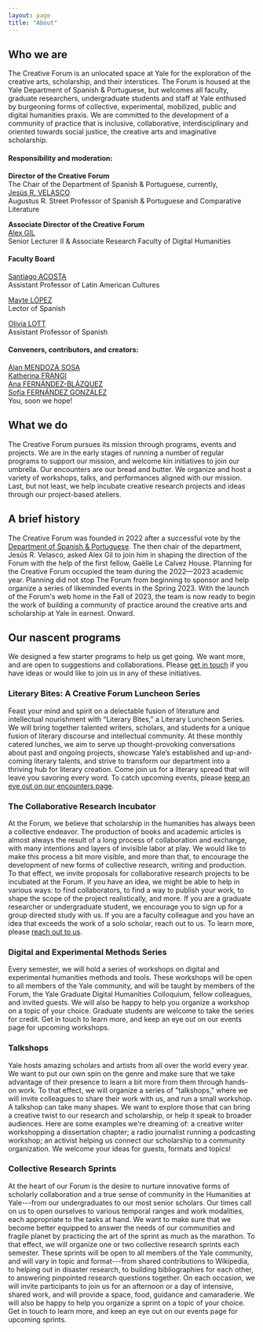 ```yaml
---
layout: page
title: "About"
---
```


## Who we are

The Creative Forum is an unlocated space at Yale for the exploration of the creative arts, scholarship, and their interstices. The Forum is housed at the Yale Department of Spanish & Portuguese, but welcomes all faculty, graduate researchers, undergraduate students and staff at Yale enthused by burgeoning forms of collective, experimental, mobilized, public and digital humanities praxis. We are committed to the development of a community of practice that is inclusive, collaborative, interdisciplinary and oriented towards social justice, the creative arts and imaginative scholarship.

#### Responsibility and moderation:

**Director of the Creative Forum**  
The Chair of the Department of Spanish & Portuguese, currently,  
[Jesús R. VELASCO](https://span-port.yale.edu/people/jesus-velasco)  
Augustus R. Street Professor of Spanish & Portuguese and Comparative Literature

**Associate Director of the Creative Forum**  
[Alex GIL](https://span-port.yale.edu/people/alex-gil)  
Senior Lecturer II & Associate Research Faculty of Digital Humanities

#### Faculty Board

[Santiago ACOSTA](https://span-port.yale.edu/people/santiago-acosta)  
Assistant Professor of Latin American Cultures

[Mayte LÓPEZ](https://span-port.yale.edu/people/mayte-lopez)  
Lector of Spanish

[Olivia LOTT](https://span-port.yale.edu/people/olivia-lott)  
Assistant Professor of Spanish

#### Conveners, contributors, and creators:

[Alan MENDOZA SOSA](https://span-port.yale.edu/people/alan-mendoza-sosa)  
[Katherina FRANGI](https://span-port.yale.edu/people/katherina-frangi)  
[Ana FERNÁNDEZ-BLÁZQUEZ](https://span-port.yale.edu/people/ana-fernandez-blazquez)  
[Sofía FERNÁNDEZ GONZÁLEZ](https://span-port.yale.edu/people/sofia-fernandez-gonzalez)  
You, soon we hope!

## What we do

The Creative Forum pursues its mission through programs, events and projects. We are in the early stages of running a number of regular programs to support our mission, and welcome kin initiatives to join our umbrella. Our encounters are our bread and butter. We organize and host a variety of workshops, talks, and performances aligned with our mission. Last, but not least, we help incubate creative research projects and ideas through our project-based ateliers.

## A brief history

The Creative Forum was founded in 2022 after a successful vote by the [Department of Spanish & Portuguese](https://span-port.yale.edu). The then chair of the department, Jesús R. Velasco, asked Alex Gil to join him in shaping the direction of the Forum with the help of the first fellow, Gaëlle Le Calvez House. Planning for the Creative Forum occupied the team during the 2022—2023 academic year. Planning did not stop The Forum from beginning to sponsor and help organize a series of likeminded events in the Spring 2023. With the launch of the Forum's web home in the Fall of 2023, the team is now ready to begin the work of building a community of practice around the creative arts and scholarship at Yale in earnest. Onward.

## Our nascent programs

We designed a few starter programs to help us get going. We want more, and are open to suggestions and collaborations. Please [get in touch](mailto:alex.gil@yale.edu) if you have ideas or would like to join us in any of these initiatives.

### Literary Bites: A Creative Forum Luncheon Series

Feast your mind and spirit on a delectable fusion of literature and intellectual nourishment with “Literary Bites,” a Literary Luncheon Series. We will bring together talented writers, scholars, and students for a unique fusion of literary discourse and intellectual community. At these monthly catered lunches, we aim to serve up thought-provoking conversations about past and ongoing projects, showcase Yale’s established and up-and-coming literary talents, and strive to transform our department into a thriving hub for literary creation. Come join us for a literary spread that will leave you savoring every word. To catch upcoming events, please [keep an eye out on our encounters page](/encounters.html).

### The Collaborative Research Incubator

At the Forum, we believe that scholarship in the humanities has always been a collective endeavor. The production of books and academic articles is almost always the result of a long process of collaboration and exchange, with many intentions and layers of invisible labor at play. We would like to make this process a bit more visible, and more than that, to encourage the development of new forms of collective research, writing and production. To that effect, we invite proposals for collaborative research projects to be incubated at the Forum. If you have an idea, we might be able to help in various ways: to find collaborators, to find a way to publish your work, to shape the scope of the project realistically, and more. If you are a graduate researcher or undergraduate student, we encourage you to sign up for a group directed study with us. If you are a faculty colleague and you have an idea that exceeds the work of a solo scholar, reach out to us. To learn more, please [reach out to us](mailto:alex.gil@yale.edu).

### Digital and Experimental Methods Series

Every semester, we will hold a series of workshops on digital and experimental humanities methods and tools. These workshops will be open to all members of the Yale community, and will be taught by members of the Forum, the Yale Graduate Digital Humanities Colloquium, fellow colleagues, and invited guests. We will also be happy to help you organize a workshop on a topic of your choice. Graduate students are welcome to take the series for credit. Get in touch to learn more, and keep an eye out on our events page for upcoming workshops.

### Talkshops

Yale hosts amazing scholars and artists from all over the world every year. We want to put our own spin on the genre and make sure that we take advantage of their presence to learn a bit more from them through hands-on work. To that effect, we will organize a series of "talkshops," where we will invite colleagues to share their work with us, and run a small workshop. A talkshop can take many shapes. We want to explore those that can bring a creative twist to our research and scholarship, or help it speak to broader audiences. Here are some examples we're dreaming of: a creative writer workshopping a dissertation chapter; a radio journalist running a podcasting workshop; an activist helping us connect our scholarship to a community organization. We welcome your ideas for guests, formats and topics!

### Collective Research Sprints

At the heart of our Forum is the desire to nurture innovative forms of scholarly collaboration and a true sense of community in the Humanities at Yale---from our undergraduates to our most senior scholars. Our times call on us to open ourselves to various temporal ranges and work modalities, each appropriate to the tasks at hand. We want to make sure that we become better equipped to answer the needs of our communities and fragile planet by practicing the art of the sprint as much as the marathon. To that effect, we will organize one or two collective research sprints each semester. These sprints will be open to all members of the Yale community, and will vary in topic and format---from shared contributions to Wikipedia, to helping out in disaster research, to building bibliographies for each other, to answering pinpointed research questions together. On each occasion, we will invite participants to join us for an afternoon or a day of intensive, shared work, and will provide a space, food, guidance and camaraderie. We will also be happy to help you organize a sprint on a topic of your choice. Get in touch to learn more, and keep an eye out on our events page for upcoming sprints.
